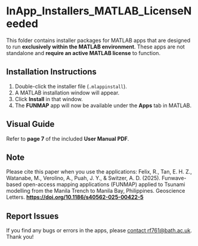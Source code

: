# InApp_Installers_MATLAB_LicenseNeeded

This folder contains installer packages for MATLAB apps that are designed to run **exclusively within the MATLAB environment**. These apps are not standalone and **require an active MATLAB license** to function.

## Installation Instructions
1. Double-click the installer file (`.mlappinstall`).
2. A MATLAB installation window will appear.
3. Click **Install** in that window.
4. The **FUNMAP** app will now be available under the **Apps** tab in MATLAB.

## Visual Guide
Refer to **page 7** of the included **User Manual PDF**.

## Note
Please cite this paper when you use the applications: Felix, R., Tan, E. H. Z., Watanabe, M., Verolino, A., Puah, J. Y., & Switzer, A. D. (2025). Funwave-based open-access mapping applications (FUNMAP) applied to Tsunami modelling from the Manila Trench to Manila Bay, Philippines. Geoscience Letters. **https://doi.org/10.1186/s40562-025-00422-5**

## Report Issues
If you find any bugs or errors in the apps, please [contact rf761@bath.ac.uk](mailto:rf761@bath.ac.uk). Thank you!